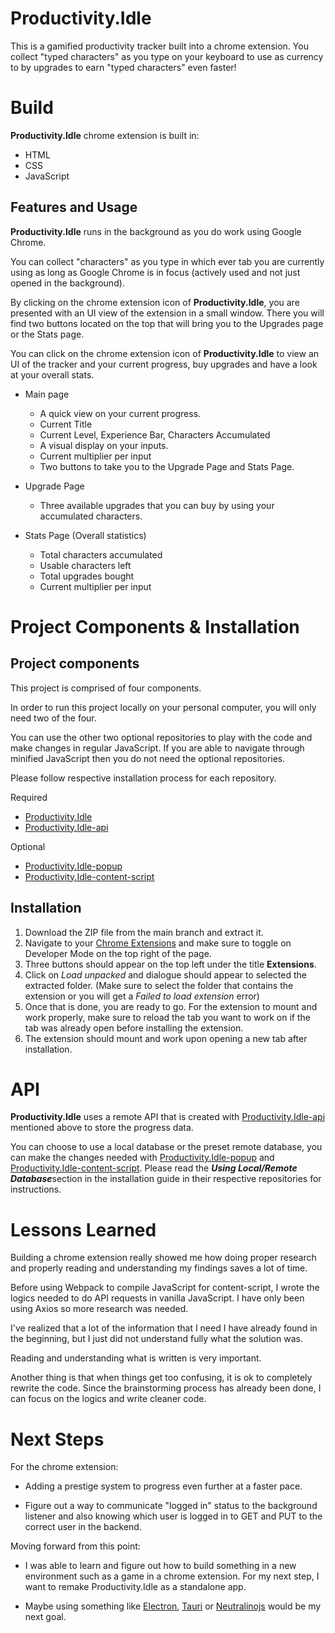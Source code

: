 # Productivity.Idle

This is a gamified productivity tracker built into a chrome extension. You collect "typed characters" as you type on your keyboard to use as currency to by upgrades to earn "typed characters" even faster!

# Build

**Productivity.Idle** chrome extension is built in:
- HTML
- CSS
- JavaScript

## Features and Usage

**Productivity.Idle** runs in the background as you do work using Google Chrome.

You can collect "characters" as you type in which ever tab you are currently using as long as Google Chrome is in focus (actively used and not just opened in the background).

By clicking on the chrome extension icon of **Productivity.Idle**, you are presented with an UI view of the extension in a small window. There you will find two buttons located on the top that will bring you to the Upgrades page or the Stats page.

You can click on the chrome extension icon of **Productivity.Idle** to view an UI of the tracker and your current progress, buy upgrades and have a look at your overall stats.

 - Main page
	 - A quick view on your current progress.
	 - Current Title
	 - Current Level, Experience Bar, Characters Accumulated
	 - A visual display on your inputs.
	 - Current multiplier per input
	 - Two buttons to take you to the Upgrade Page and Stats Page.

- Upgrade Page
	- Three available upgrades that you can buy by using your accumulated characters.
- Stats Page (Overall statistics)
	- Total characters accumulated
	- Usable characters left
	- Total upgrades bought
	- Current multiplier per input

# Project Components & Installation
## Project components

This project is comprised of four components. 

In order to run this project locally on your personal computer, you will only need two of the four. 

You can use the other two optional repositories to play with the code and make changes in regular JavaScript. If you are able to navigate through minified JavaScript then you do not need the optional repositories.

Please follow respective installation process for each repository.

Required
- [Productivity.Idle](https://github.com/Gachuka/productivity.idle)
- [Productivity.Idle-api](https://github.com/Gachuka/productivity.idle-api)

Optional
- [Productivity.Idle-popup](https://github.com/Gachuka/productivity.idle-popup)
- [Productivity.Idle-content-script](https://github.com/Gachuka/productivity.idle-content-script)

## Installation

 1. Download the ZIP file from the main branch and extract it.
 2. Navigate to your [Chrome Extensions](chrome://extensions/) and make sure to toggle on Developer Mode on the top right of the page.
 3. Three buttons should appear on the top left under the title **Extensions**.
 4. Click on *Load unpacked* and dialogue should appear to selected the extracted folder. (Make sure to select the folder that contains the extension or you will get a *Failed to load extension* error)
 5. Once that is done, you are ready to go. For the extension to mount and work properly, make sure to reload the tab you want to work on if the tab was already open before installing the extension.
 6. The extension should mount and work upon opening a new tab after installation.

# API

**Productivity.Idle** uses a remote API that is created with [Productivity.Idle-api](https://github.com/Gachuka/productivity.idle-api) mentioned above to store the progress data.

You can choose to use a local database or the preset remote database, you can make the changes needed with [Productivity.Idle-popup](https://github.com/Gachuka/productivity.idle-popup) and [Productivity.Idle-content-script](https://github.com/Gachuka/productivity.idle-content-script).
Please read the ***Using Local/Remote Database***section in the installation guide in their respective repositories for instructions.

# Lessons Learned
Building a chrome extension really showed me how doing proper research and properly reading and understanding my findings saves a lot of time.

Before using Webpack to compile JavaScript for content-script, I wrote the logics needed to do API requests in vanilla JavaScript. I have only been using Axios so more research was needed.

I've realized that a lot of the information that I need I have already found in the beginning, but I just did not understand fully what the solution was. 

Reading and understanding what is written is very important.

Another thing is that when things get too confusing, it is ok to completely rewrite the code. Since the brainstorming process has already been done, I can focus on the logics and write cleaner code.

# Next Steps

For the chrome extension: 

- Adding a prestige system to progress even further at a faster pace.

- Figure out a way to communicate "logged in" status to the background listener and also knowing which user is logged in to GET and PUT to the correct user in the backend.

Moving forward from this point: 

- I was able to learn and figure out how to build something in a new environment such as a game in a chrome extension. For my next step, I want to remake Productivity.Idle as a standalone app.

- Maybe using something like [Electron](https://www.electronjs.org/), [Tauri](https://tauri.app/) or [Neutralinojs](https://neutralino.js.org/) would be my next goal.
